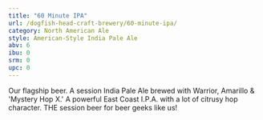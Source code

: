 ```yaml
---
title: "60 Minute IPA"
url: /dogfish-head-craft-brewery/60-minute-ipa/
category: North American Ale
style: American-Style India Pale Ale
abv: 6
ibu: 0
srm: 0
upc: 0
---
```

Our flagship beer. A session India Pale Ale brewed with Warrior, Amarillo & 'Mystery Hop X.' A powerful East Coast I.P.A. with a lot of citrusy hop character. THE session beer for beer geeks like us!
